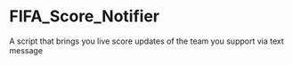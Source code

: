 # FIFA_Score_Notifier

A script that brings you live score updates of the team you support via text message
